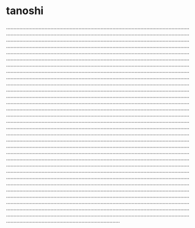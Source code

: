 # tanoshi
.................................................................................................................................................................................................................................................................................................................................................................................................................................................................................................................................................................................................................................................................................................................................................................................................................................................................................................................................................................................................................................................................................................................................................................................................................................................................................................................................................................................................................................................................................................................................................................................................................................................................................................................................................................................................................................................................................................................................................................................................................................................................................................................................................................................................................................................................................................................................................................................................................................................................................................................................................................................................................................................................................................................................................................................................................................................................................................................................................................................................................................................................................................................................................................................................................................................................................................................................................................................................................................................................................................................................................................................................................................................................................................................................................................................................................................................................................................................................................................................................................................................................................